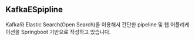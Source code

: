 ## KafkaESpipline

Kafka와 Elastic Search(Open Search)을 이용해서 간단한 pipeline 및 웹 어플리케이션을 Springboot 기반으로 작성하고 있습니다.  

